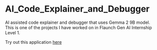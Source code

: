 # AI_Code_Explainer_and_Debugger
AI assisted code explainer and debugger that uses Gemma 2 9B model. This is one of the projects I have worked on in Flaunch Gen AI Internship Level 1.

Try out this application [here](https://ai-code-explain-and-debug.streamlit.app)
